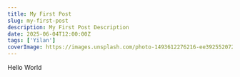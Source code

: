 ```yaml
---
title: My First Post
slug: my-first-post
description: My First Post Description
date: 2025-06-04T12:00:00Z
tags: ['Yilan']
coverImage: https://images.unsplash.com/photo-1493612276216-ee3925520721?ixlib=rb-4.0.3&ixid=MnwxMjA3fDB8MHxwaG90by1wYWdlfHx8fGVufDB8fHx8&auto=format&fit=crop&w=464&q=80
---
```


Hello World